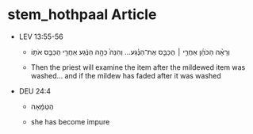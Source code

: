 # stem_hothpaal Article
* LEV 13:55-56

    * וְרָאָ֨ה הַכֹּהֵ֜ן אַחֲרֵ֣י ׀ הֻכַּבֵּ֣ס אֶת־הַנֶּ֗גַע... וְהִנֵּה֙ כֵּהָ֣ה הַנֶּ֔גַע אַחֲרֵ֖י הֻכַּבֵּ֣ס אֹת֑וֹ 
 
    * Then the priest will examine the item after the mildewed item was washed... and if the mildew has faded after it was washed

* DEU 24:4

    * הֻטַּמָּ֔אָה

    * she has become impure